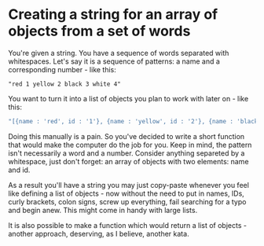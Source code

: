 # Creating a string for an array of objects from a set of words

You're given a string. You have a sequence of words separated with whitespaces. Let's say it is a sequence of patterns: a name and a corresponding number - like this:

```
"red 1 yellow 2 black 3 white 4"
```

You want to turn it into a list of objects you plan to work with later on - like this:

```Javascript
"[{name : 'red', id : '1'}, {name : 'yellow', id : '2'}, {name : 'black', id : '3'}, {name : 'white', id : '4'}]"
```

Doing this manually is a pain. So you've decided to write a short function that would make the computer do the job for you. Keep in mind, the pattern isn't necessarily a word and a number. Consider anything separeted by a whitespace, just don't forget: an array of objects with two elements: name and id.

As a result you'll have a string you may just copy-paste whenever you feel like defining a list of objects - now without the need to put in names, IDs, curly brackets, colon signs, screw up everything, fail searching for a typo and begin anew. This might come in handy with large lists.

It is also possible to make a function which would return a list of objects - another approach, deserving, as I believe, another kata.